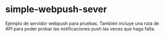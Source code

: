# simple-webpush-sever
Ejemplo de servidor webpush para pruebas. 
También incluye una ruta de API para poder probar las notificaciones push las veces que haga falta.